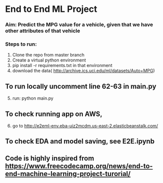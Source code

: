 # End to End ML Project
### Aim: Predict the MPG value for a vehicle, given that we have other attributes of that vehicle

### Steps to run:
1) Clone the repo from master branch
2) Create a virtual python environment
3) pip install -r requirements.txt in that environment
4) download the data( http://archive.ics.uci.edu/ml/datasets/Auto+MPG)
## To run locally uncomment line 62-63 in main.py
5) run: python main.py

## To check running app on AWS, 
6) go to http://e2eml-env.eba-uiz2mcdm.us-east-2.elasticbeanstalk.com/

## To check EDA and model saving, see E2E.ipynb

## Code is highly inspired from https://www.freecodecamp.org/news/end-to-end-machine-learning-project-turorial/
